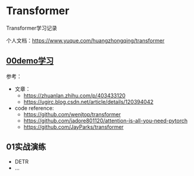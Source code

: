 <!--
 * @Description: 
 * @Author: HCQ
 * @Company(School): UCAS
 * @Email: 1756260160@qq.com
 * @Date: 2022-05-21 10:37:20
 * @LastEditTime: 2022-05-25 13:43:16
 * @FilePath: /Transformer/README.md
-->
# Transformer
Transformer学习记录

个人文档：https://www.yuque.com/huangzhongqing/transformer

## [00demo学习](00demo)
参考：
* 文章：
    * https://zhuanlan.zhihu.com/p/403433120
    * https://ugirc.blog.csdn.net/article/details/120394042
* code reference:
    * https://github.com/wenjtop/transformer
    * https://github.com/jadore801120/attention-is-all-you-need-pytorch
    * https://github.com/JayParks/transformer


## 01实战演练

* DETR
* ...